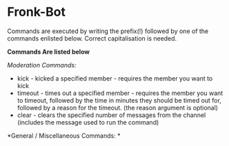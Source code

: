 # Fronk-Bot

Commands are executed by writing the prefix(!) followed by one of the commands enlisted below. Correct capitalisation is needed.

**Commands Are listed below**

*Moderation Commands:*
* kick - kicked a specified member - requires the member you want to kick
* timeout - times out a specified member - requires the member you want to timeout, followed by the time in minutes they should be timed out for, followed by a reason for the timeout. (the reason argument is optional)
* clear - clears the specified number of messages from the channel (includes the message used to run the command)

*General / Miscellaneous Commands: *
